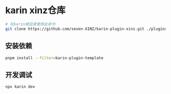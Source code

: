 # karin xinz仓库




```bash
# 在karin根目录使用此命令
git clone https://github.com/seven-XINZ/karin-plugin-xinz.git ./plugins/karin-plugin-xinz
```

## 安装依赖

```bash
pnpm install --filter=karin-plugin-template
```

## 开发调试

```bash
npx karin dev
```

